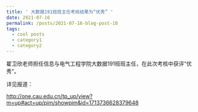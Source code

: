 ```yaml
---
title: ' 大数据191班班主任考核结果为“优秀” '
date: 2021-07-16
permalink: /posts/2021-07-16-blog-post-10
tags:
  - cool posts
  - category1
  - category2
---
```



翟卫欣老师担任信息与电气工程学院大数据191班班主任，在此次考核中获评“优秀”。

 

详见报道：

http://one.cau.edu.cn/tp_up/view?m=up#act=up/pim/showpim&id=1713736628379648


